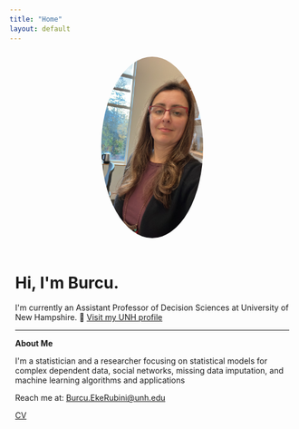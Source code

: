 ```yaml
---
title: "Home"
layout: default
---
```


<div style="display: flex; flex-wrap: wrap; align-items: center;">
  <div style="flex: 1 1 200px; text-align: center; padding: 10px;">
    <img src="assets/68785690-070C-479C-83E2-56EEBAF23A29.JPG" width="180px" style="border-radius: 50%;">
  </div>
  <div style="flex: 2 1 300px; padding: 10px;">



# Hi, I'm Burcu.

I'm currently an Assistant Professor of Decision Sciences at University of New Hampshire. 🔗 [Visit my UNH profile](https://paulcollege.unh.edu/person/burcu-eke-rubini)

---

**About Me**

I'm a statistician and a researcher focusing on statistical models for complex dependent data, social networks, missing data imputation, and machine learning algorithms and applications

Reach me at: Burcu.EkeRubini@unh.edu 

[CV]([https://universitysystemnh-my.sharepoint.com/:b:/g/personal/be1008_usnh_edu/EZA0BSqWGIVCrVVKgkIBN84B2G_xF1S3GRJXPKfrweC8ow?e=l2Lmba](https://universitysystemnh-my.sharepoint.com/:b:/g/personal/be1008_usnh_edu/EZA0BSqWGIVCrVVKgkIBN84B2G_xF1S3GRJXPKfrweC8ow?e=dCSXfC))

  </div>
</div>
